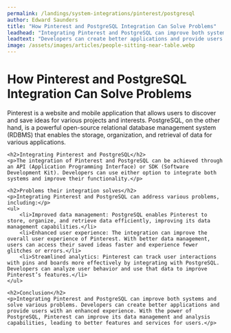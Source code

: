 ```yaml
---
permalink: /landings/system-integrations/pinterest/postgresql
author: Edward Saunders
title: "How Pinterest and PostgreSQL Integration Can Solve Problems"
leadhead: "Integrating Pinterest and PostgreSQL can improve both systems and solve various problems"
leadtext: "Developers can create better applications and provide users with an enhanced experience. With the power of PostgreSQL, Pinterest can improve its data management and analysis capabilities, leading to better features and services for users."
image: /assets/images/articles/people-sitting-near-table.webp
---
```

<div class="arttext">	<h1>How Pinterest and PostgreSQL Integration Can Solve Problems</h1>
	<p>Pinterest is a website and mobile application that allows users to discover and save ideas for various projects and interests. PostgreSQL, on the other hand, is a powerful open-source relational database management system (RDBMS) that enables the storage, organization, and retrieval of data for various applications. </p>

	<h2>Integrating Pinterest and PostgreSQL</h2>
	<p>The integration of Pinterest and PostgreSQL can be achieved through an API (Application Programming Interface) or SDK (Software Development Kit). Developers can use either option to integrate both systems and improve their functionality.</p>

	<h2>Problems their integration solves</h2>
	<p>Integrating Pinterest and PostgreSQL can address various problems, including:</p>
	<ul>
		<li>Improved data management: PostgreSQL enables Pinterest to store, organize, and retrieve data efficiently, improving its data management capabilities.</li>
		<li>Enhanced user experience: The integration can improve the overall user experience of Pinterest. With better data management, users can access their saved ideas faster and experience fewer glitches or errors.</li>
		<li>Streamlined analytics: Pinterest can track user interactions with pins and boards more effectively by integrating with PostgreSQL. Developers can analyze user behavior and use that data to improve Pinterest’s features.</li>
	</ul>

	<h2>Conclusion</h2>
	<p>Integrating Pinterest and PostgreSQL can improve both systems and solve various problems. Developers can create better applications and provide users with an enhanced experience. With the power of PostgreSQL, Pinterest can improve its data management and analysis capabilities, leading to better features and services for users.</p>
</div>